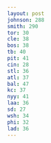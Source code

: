 ```yaml
---
layout: post
johnson: 288
smith: 290
tor: 30
cle: 38
bos: 38
tb: 40
pit: 41
cin: 28
stl: 36
atl: 37
bal: 47
kc: 37
nyy: 41
laa: 36
sd: 27
wsh: 34
phi: 32
lad: 36
---
```

